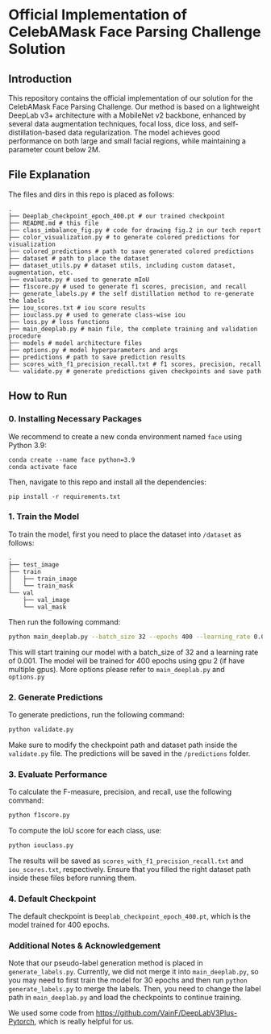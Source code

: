 # Official Implementation of CelebAMask Face Parsing Challenge Solution

## Introduction
This repository contains the official implementation of our solution for the CelebAMask Face Parsing Challenge. Our method is based on a lightweight DeepLab v3+ architecture with a MobileNet v2 backbone, enhanced by several data augmentation techniques, focal loss, dice loss, and self-distillation-based data regularization. The model achieves good performance on both large and small facial regions, while maintaining a parameter count below 2M.

## File Explanation
The files and dirs in this repo is placed as follows:

```
.
├── Deeplab_checkpoint_epoch_400.pt # our trained checkpoint
├── README.md # this file
├── class_imbalance_fig.py # code for drawing fig.2 in our tech report
├── color_visualization.py # to generate colored predictions for visualization
├── colored_predictions # path to save generated colored predictions
├── dataset # path to place the dataset
├── dataset_utils.py # dataset utils, including custom dataset, augmentation, etc.
├── evaluate.py # used to generate mIoU
├── f1score.py # used to generate f1 scores, precision, and recall
├── generate_labels.py # the self distillation method to re-generate the labels
├── iou_scores.txt # iou score results
├── iouclass.py # used to generate class-wise iou
├── loss.py # loss functions
├── main_deeplab.py # main file, the complete training and validation procedure
├── models # model architecture files
├── options.py # model hyperparameters and args
├── predictions # path to save prediction results
├── scores_with_f1_precision_recall.txt # f1 scores, precision, recall
└── validate.py # generate predictions given checkpoints and save path
```


## How to Run
### 0. Installing Necessary Packages
We recommend to create a new conda environment named `face` using Python 3.9:

```
conda create --name face python=3.9
conda activate face 
```

Then, navigate to this repo and install all the dependencies:

```
pip install -r requirements.txt
```

### 1. Train the Model
To train the model, first you need to place the dataset into `/dataset` as follows:

```
.
├── test_image
├── train
│   ├── train_image
│   └── train_mask
└── val
    ├── val_image
    └── val_mask
```

Then run the following command:

```bash
python main_deeplab.py --batch_size 32 --epochs 400 --learning_rate 0.001 --gpu_id 2
```

This will start training our model with a batch_size of 32 and a learning rate of 0.001. The model will be trained for 400 epochs using gpu 2 (if have multiple gpus). More options please refer to `main_deeplab.py` and `options.py`

### 2. Generate Predictions
To generate predictions, run the following command:

```bash
python validate.py
```
Make sure to modify the checkpoint path and dataset path inside the `validate.py` file. The predictions will be saved in the `/predictions` folder.

### 3. Evaluate Performance
To calculate the F-measure, precision, and recall, use the following command:
```bash
python f1score.py
```

To compute the IoU score for each class, use:
```bash
python iouclass.py
```
The results will be saved as `scores_with_f1_precision_recall.txt` and `iou_scores.txt`, respectively. Ensure that you filled the right dataset path inside these files before running them.

### 4. Default Checkpoint
The default checkpoint is ``Deeplab_checkpoint_epoch_400.pt``, which is the model trained for 400 epochs.

### Additional Notes & Acknowledgement

Note that our pseudo-label generation method is placed in `generate_labels.py`. Currently, we did not merge it into `main_deeplab.py`, so you may need to first train the model for 30 epochs and then run `python generate_labels.py` to merge the labels. Then, you need to change the label path in `main_deeplab.py` and load the checkpoints to continue training.

We used some code from https://github.com/VainF/DeepLabV3Plus-Pytorch, which is really helpful for us.